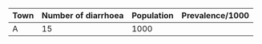 | Town | Number of diarrhoea | Population | Prevalence/1000 |
|------|---------------------|------------|-----------------|
| A    | 15                  | 1000       |      